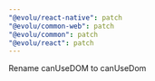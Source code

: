 ```yaml
---
"@evolu/react-native": patch
"@evolu/common-web": patch
"@evolu/common": patch
"@evolu/react": patch
---
```


Rename canUseDOM to canUseDom
